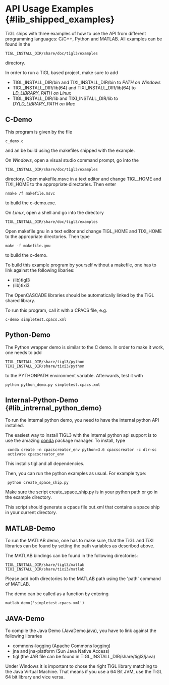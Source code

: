 API Usage Examples {#lib_shipped_examples}
=========================

TiGL ships with three examples of how to use the API from different programming languages: C/C++, Python and MATLAB. 
All examples can be found in the

    TIGL_INSTALL_DIR/share/doc/tigl3/examples

directory.

In order to run a TiGL based project, make sure to add
  - TIGL_INSTALL_DIR/bin and TIXI_INSTALL_DIR/bin to *PATH on Windows*
  - TIGL_INSTALL_DIR/lib(64) and TIXI_INSTALL_DIR/lib(64) to *LD_LIBRARY_PATH on Linux*
  - TIGL_INSTALL_DIR/lib and TIXI_INSTALL_DIR/lib to *DYLD_LIBRARY_PATH on Mac*
	
	
C-Demo
------

This program is given by the file 

    c_demo.c

and an be build using the makefiles shipped with the example.

On *Windows*, open a visual studio command prompt, go into the 

    TIGL_INSTALL_DIR/share/doc/tigl3/examples 

directory. Open makefile.msvc in a text editor and
change TIGL_HOME and TIXI_HOME to the appropriate directories. Then enter

    nmake /f makefile.msvc

to build the c-demo.exe.

On *Linux*, open a shell and go into the directory 

    TIGL_INSTALL_DIR/share/doc/tigl3/examples 

Open makefile.gnu in a text editor and change TIGL_HOME and TIXI_HOME to the appropriate directories.
Then type

    make -f makefile.gnu

to build the c-demo.


To build this example program by yourself without a makefile, one has to link against the following libaries:
  - (lib)tigl3
  - (lib)tixi3

The OpenCASCADE libraries should be automatically linked by the TiGL shared library.

To run this program, call it with a CPACS file, e.g.

    c-demo simpletest.cpacs.xml



Python-Demo
-----------

The Python wrapper demo is similar to the C demo. In order to make it work, one needs to add 

    TIGL_INSTALL_DIR/share/tigl3/python
    TIXI_INSTALL_DIR/share/tixi3/python

to the PYTHONPATH environment variable. Afterwards, test it with

    python python_demo.py simpletest.cpacs.xml
    
    
Internal-Python-Demo {#lib_intrernal_python_demo}
---------------------
To run the internal python demo, you need to have the internal python API installed.

The easiest way to install TIGL3 with the internal python api support is to use the
amazing [conda](http://conda.pydata.org/miniconda.html) package manager. To install, type

     conda create -n cpacscreator_env python=3.6 cpacscreator -c dlr-sc
     activate cpacscreator_env
    
This installs tigl and all dependencies. 

Then, you can run the python examples as usual. For example type:

     python create_space_ship.py

Make sure the script create_space_ship.py is in your python path or go in the example
directory.      
     
This script should generate a cpacs file out.xml that contains a space ship
in your current directory.


MATLAB-Demo
-----------
To run the MATLAB demo, one has to make sure, that the TiGL and TiXI libraries
can be found by setting the path variables as described above. 

The MATLAB bindings can be found in the following directories:

    TIGL_INSTALL_DIR/share/tigl3/matlab
    TIXI_INSTALL_DIR/share/tixi3/matlab

Please add both directories to the MATLAB path using the 'path' command of MATLAB.

The demo can be called as a function by entering

    matlab_demo('simpletest.cpacs.xml')

	
JAVA-Demo
---------
To compile the Java Demo (JavaDemo.java), you have to link against the following libraries
  - commons-logging (Apache Commons logging)
  - jna and jna-platform (Sun Java Native Access)
  - tigl (the JAR file can be found in TIGL_INSTALL_DIR/share/tigl3/java)
	
Under Windows it is important to chose the right TiGL library matching to the Java Virtual Machine. 
That means if you use a 64 Bit JVM, use the TiGL 64 bit library and vice versa.
	
